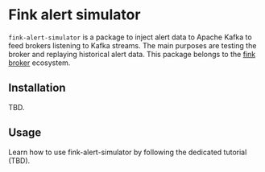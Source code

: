 # Fink alert simulator

`fink-alert-simulator` is a package to inject alert data to Apache Kafka to feed brokers listening to Kafka streams. The main purposes are testing the broker and replaying historical alert data. This package belongs to the [fink broker](https://github.com/astrolabsoftware/fink-broker) ecosystem.

## Installation

TBD.

## Usage

Learn how to use fink-alert-simulator by following the dedicated tutorial (TBD).
